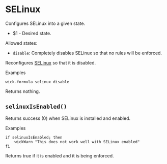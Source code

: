 SELinux
=======

Configures SELinux into a given state.

* $1 - Desired state.

Allowed states:

* `disable`: Completely disables SELinux so that no rules will be enforced.

Reconfigures [SELinux](https://en.wikipedia.org/wiki/Security-Enhanced_Linux) so that it is disabled.

Examples

    wick-formula selinux disable

Returns nothing.


`selinuxIsEnabled()`
--------------------

Returns success (0) when SELinux is installed and enabled.

Examples

    if selinuxIsEnabled; then
        wickWarn "This does not work well with SELinux enabled"
    fi

Returns true if it is enabled and it is being enforced.


